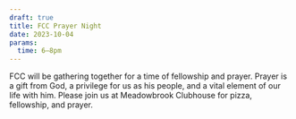 ```yaml
---
draft: true
title: FCC Prayer Night
date: 2023-10-04
params:
  time: 6–8pm
---
```

FCC will be gathering together for a time of fellowship and prayer. Prayer is a gift from God, a privilege for us as his people, and a vital element of our life with him. Please join us at Meadowbrook Clubhouse for pizza, fellowship, and prayer.

<!--more-->

